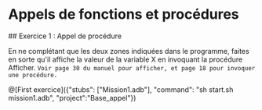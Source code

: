 # Appels de fonctions et procédures

## Exercice 1 : Appel de procédure 

En ne complétant que les deux zones indiquées dans le programme, faites en sorte qu'il affiche la valeur de la variable X en invoquant la procédure Afficher.
`Voir page 30 du manuel pour afficher, et page 18 pour invoquer une procédure.`

@[First exercice]({"stubs": ["Mission1.adb"], "command": "sh start.sh mission1.adb", "project":"Base_appel"})
